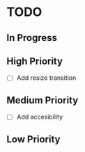 # TODO

## In Progress

## High Priority

- [ ] Add resize transition

## Medium Priority

- [ ] Add accesibility

## Low Priority
